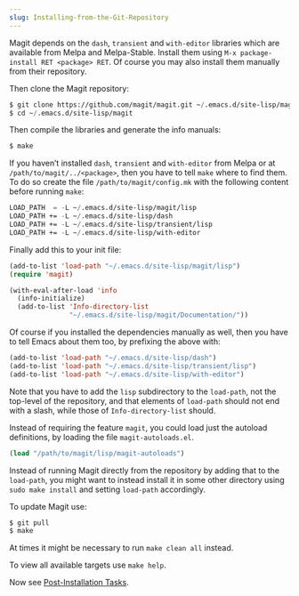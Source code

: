 ```yaml
---
slug: Installing-from-the-Git-Repository
---
```


Magit depends on the `dash`, `transient` and `with-editor` libraries which are available from Melpa and Melpa-Stable. Install them using `M-x package-install RET <package> RET`. Of course you may also install them manually from their repository.

Then clone the Magit repository:

```lisp
$ git clone https://github.com/magit/magit.git ~/.emacs.d/site-lisp/magit
$ cd ~/.emacs.d/site-lisp/magit
```

Then compile the libraries and generate the info manuals:

```lisp
$ make
```

If you haven’t installed `dash`, `transient` and `with-editor` from Melpa or at `/path/to/magit/../<package>`, then you have to tell `make` where to find them. To do so create the file `/path/to/magit/config.mk` with the following content before running `make`:

```lisp
LOAD_PATH  = -L ~/.emacs.d/site-lisp/magit/lisp
LOAD_PATH += -L ~/.emacs.d/site-lisp/dash
LOAD_PATH += -L ~/.emacs.d/site-lisp/transient/lisp
LOAD_PATH += -L ~/.emacs.d/site-lisp/with-editor
```

Finally add this to your init file:

```lisp
(add-to-list 'load-path "~/.emacs.d/site-lisp/magit/lisp")
(require 'magit)

(with-eval-after-load 'info
  (info-initialize)
  (add-to-list 'Info-directory-list
               "~/.emacs.d/site-lisp/magit/Documentation/"))
```

Of course if you installed the dependencies manually as well, then you have to tell Emacs about them too, by prefixing the above with:

```lisp
(add-to-list 'load-path "~/.emacs.d/site-lisp/dash")
(add-to-list 'load-path "~/.emacs.d/site-lisp/transient/lisp")
(add-to-list 'load-path "~/.emacs.d/site-lisp/with-editor")
```

Note that you have to add the `lisp` subdirectory to the `load-path`, not the top-level of the repository, and that elements of `load-path` should not end with a slash, while those of `Info-directory-list` should.

Instead of requiring the feature `magit`, you could load just the autoload definitions, by loading the file `magit-autoloads.el`.

```lisp
(load "/path/to/magit/lisp/magit-autoloads")
```

Instead of running Magit directly from the repository by adding that to the `load-path`, you might want to instead install it in some other directory using `sudo make install` and setting `load-path` accordingly.

To update Magit use:

```lisp
$ git pull
$ make
```

At times it might be necessary to run `make clean all` instead.

To view all available targets use `make help`.

Now see [Post-Installation Tasks](/docs/magit/Post_002dInstallation-Tasks).
